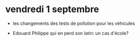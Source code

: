 # vendredi 1 septembre

* les changements des tests de pollution pour les véhicules

* Edouard Philippe qui en perd son latin: un cas d'école?



